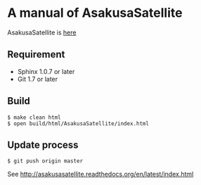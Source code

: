 A manual of AsakusaSatellite
===================
AsakusaSatellite is [here](http://www.codefirst.org/AsakusaSatellite/)

Requirement
----------------
 * Sphinx 1.0.7 or later
 * Git 1.7 or later

Build
----------------

    $ make clean html
    $ open build/html/AsakusaSatellite/index.html

Update process
----------------

    $ git push origin master

See http://asakusasatellite.readthedocs.org/en/latest/index.html

